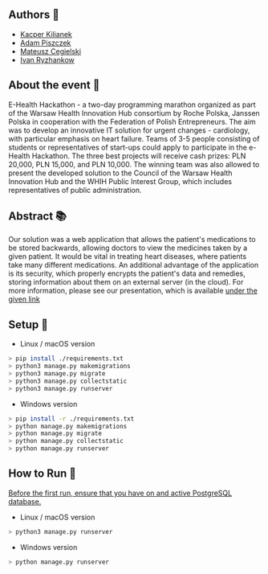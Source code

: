 ## Authors :pushpin:
- [Kacper Kilianek](https://github.com/Kkilianek)
- [Adam Piszczek](https://github.com/AdamPiszczek)
- [Mateusz Cegielski](https://github.com/MateuszCegielski)
- [Ivan Ryzhankow](https://github.com/ToCatharsis)

## About the event :calendar:
E-Health Hackathon - a two-day programming marathon organized as part of the Warsaw Health Innovation Hub consortium by Roche Polska, Janssen Polska in cooperation with the Federation of Polish Entrepreneurs. The aim was to develop an innovative IT solution for urgent changes - cardiology, with particular emphasis on heart failure. Teams of 3-5 people consisting of students or representatives of start-ups could apply to participate in the e-Health Hackathon. The three best projects will receive cash prizes: PLN 20,000, PLN 15,000, and PLN 10,000. The winning team was also allowed to present the developed solution to the Council of the Warsaw Health Innovation Hub and the WHIH Public Interest Group, which includes representatives of public administration.

## Abstract :books:
Our solution was a web application that allows the patient's medications to be stored backwards, allowing doctors to view the medicines taken by a given patient. It would be vital in treating heart diseases, where patients take many different medications. An additional advantage of the application is its security, which properly encrypts the patient's data and remedies, storing information about them on an external server (in the cloud). For more information, please see our presentation, which is available [under the given link](https://view.genial.ly/634272534b861e0011e57517/presentation-medkit)

## Setup :wrench:
- Linux / macOS version
```sh
> pip install ./requirements.txt
> python3 manage.py makemigrations
> python3 manage.py migrate
> python3 manage.py collectstatic
> python3 manage.py runserver
```
- Windows version
```sh
> pip install -r ./requirements.txt
> python manage.py makemigrations
> python manage.py migrate
> python manage.py collectstatic
> python manage.py runserver
```

## How to Run :running:
<ins>Before the first run, ensure that you have on and active PostgreSQL database.</ins>
- Linux / macOS version
```sh
> python3 manage.py runserver
```
- Windows  version
```sh
> python manage.py runserver
```

